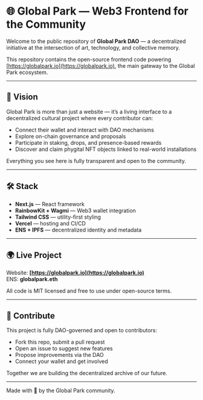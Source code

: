 # 🌐 Global Park — Web3 Frontend for the Community

Welcome to the public repository of **Global Park DAO** — a decentralized initiative at the intersection of art, technology, and collective memory.

This repository contains the open-source frontend code powering [https://globalpark.io](https://globalpark.io), the main gateway to the Global Park ecosystem.

---

## 🚀 Vision

Global Park is more than just a website — it’s a living interface to a decentralized cultural project where every contributor can:

- Connect their wallet and interact with DAO mechanisms
- Explore on-chain governance and proposals
- Participate in staking, drops, and presence-based rewards
- Discover and claim phygital NFT objects linked to real-world installations

Everything you see here is fully transparent and open to the community.

--- 

## 🛠️ Stack

- **Next.js** — React framework
- **RainbowKit + Wagmi** — Web3 wallet integration
- **Tailwind CSS** — utility-first styling
- **Vercel** — hosting and CI/CD
- **ENS + IPFS** — decentralized identity and metadata

---

## 🌍 Live Project

Website: **[https://globalpark.io](https://globalpark.io)**  
ENS: **globalpark.eth**

All code is MIT licensed and free to use under open-source terms.

---

## 🤝 Contribute

This project is fully DAO-governed and open to contributors:

- Fork this repo, submit a pull request
- Open an issue to suggest new features
- Propose improvements via the DAO
- Connect your wallet and get involved

Together we are building the decentralized archive of our future.

---

Made with 💛 by the Global Park community.
